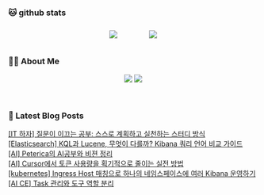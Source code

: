 
###  🐱 github stats  

<div id="main" align="center">
    <img src="https://github-readme-stats.vercel.app/api?username=peterica&count_private=true&show_icons=true&theme=radical"
        style="height: auto; margin-left: 20px; margin-right: 20px; padding: 10px;"/>
    <img src="https://github-readme-stats.vercel.app/api/top-langs/?username=peterica&layout=compact"   
        style="height: auto; margin-left: 20px; margin-right: 20px; padding: 10px;"/>
</div>

###  💁‍♀️ About Me  
<p align="center">
    <a href="https://peterica.tistory.com/"><img src="https://img.shields.io/badge/Blog-FF5722?style=flat-square&logo=Blogger&logoColor=white"/></a>
    <a href="mailto:ilovefran.ofm@gmail.com"><img src="https://img.shields.io/badge/Gmail-d14836?style=flat-square&logo=Gmail&logoColor=white&link=ilovefran.ofm@gmail.com"/></a>
</p>

<br>

### 📕 Latest Blog Posts   

<a href ="https://peterica.tistory.com/985"> [IT 하자] 질문이 이끄는 공부: 스스로 계획하고 실천하는 스터디 방식 </a> <br>
<a href ="https://peterica.tistory.com/984"> [Elasticsearch] KQL과 Lucene, 무엇이 다를까? Kibana 쿼리 언어 비교 가이드 </a> <br>
<a href ="https://peterica.tistory.com/761"> [AI] Peterica의 AI공부와 비젼 정리 </a> <br>
<a href ="https://peterica.tistory.com/983"> [AI] Cursor에서 토큰 사용량을 획기적으로 줄이는 실전 방법 </a> <br>
<a href ="https://peterica.tistory.com/982"> [kubernetes] Ingress Host 매칭으로 하나의 네임스페이스에 여러 Kibana 운영하기 </a> <br>
<a href ="https://peterica.tistory.com/607"> [AI CE] Task 관리와 도구 역할 분리 </a> <br>
